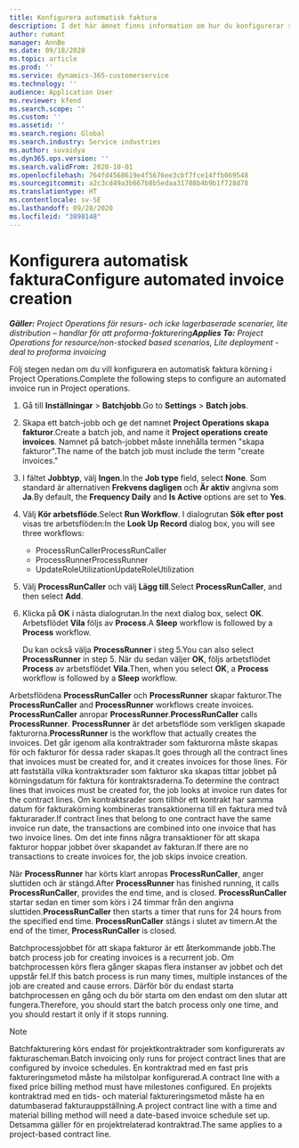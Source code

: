 ```yaml
---
title: Konfigurera automatisk faktura
description: I det här ämnet finns information om hur du konfigurerar systemet automatiskt för att skapa fakturor.
author: rumant
manager: AnnBe
ms.date: 09/18/2020
ms.topic: article
ms.prod: ''
ms.service: dynamics-365-customerservice
ms.technology: ''
audience: Application User
ms.reviewer: kfend
ms.search.scope: ''
ms.custom: ''
ms.assetid: ''
ms.search.region: Global
ms.search.industry: Service industries
ms.author: suvaidya
ms.dyn365.ops.version: ''
ms.search.validFrom: 2020-10-01
ms.openlocfilehash: 764fd4568619e4f5676ee3cbf7fce14ffb069548
ms.sourcegitcommit: a2c3cd49a3b667b8b5edaa31788b4b9b1f728d78
ms.translationtype: HT
ms.contentlocale: sv-SE
ms.lasthandoff: 09/28/2020
ms.locfileid: "3898148"
---
```

# <a name="configure-automated-invoice-creation"></a><span data-ttu-id="5e3f6-103">Konfigurera automatisk faktura</span><span class="sxs-lookup"><span data-stu-id="5e3f6-103">Configure automated invoice creation</span></span>

<span data-ttu-id="5e3f6-104">_**Gäller:** Project Operations för resurs- och icke lagerbaserade scenarier, lite distribution – handlar för att proforma-fakturering_</span><span class="sxs-lookup"><span data-stu-id="5e3f6-104">_**Applies To:** Project Operations for resource/non-stocked based scenarios, Lite deployment - deal to proforma invoicing_</span></span>

<span data-ttu-id="5e3f6-105">Följ stegen nedan om du vill konfigurera en automatisk faktura körning i Project Operations.</span><span class="sxs-lookup"><span data-stu-id="5e3f6-105">Complete the following steps to configure an automated invoice run in Project operations.</span></span>

1. <span data-ttu-id="5e3f6-106">Gå till **Inställningar** \> **Batchjobb**.</span><span class="sxs-lookup"><span data-stu-id="5e3f6-106">Go to **Settings** \> **Batch jobs**.</span></span>
2. <span data-ttu-id="5e3f6-107">Skapa ett batch-jobb och ge det namnet **Project Operations skapa fakturor**.</span><span class="sxs-lookup"><span data-stu-id="5e3f6-107">Create a batch job, and name it **Project operations create invoices**.</span></span> <span data-ttu-id="5e3f6-108">Namnet på batch-jobbet måste innehålla termen "skapa fakturor".</span><span class="sxs-lookup"><span data-stu-id="5e3f6-108">The name of the batch job must include the term "create invoices."</span></span>
3. <span data-ttu-id="5e3f6-109">I fältet **Jobbtyp**, välj **Ingen**.</span><span class="sxs-lookup"><span data-stu-id="5e3f6-109">In the **Job type** field, select **None**.</span></span> <span data-ttu-id="5e3f6-110">Som standard är alternativen **Frekvens dagligen** och **Är aktiv** angivna som **Ja**.</span><span class="sxs-lookup"><span data-stu-id="5e3f6-110">By default, the **Frequency Daily** and **Is Active** options are set to **Yes**.</span></span>
4. <span data-ttu-id="5e3f6-111">Välj **Kör arbetsflöde**.</span><span class="sxs-lookup"><span data-stu-id="5e3f6-111">Select **Run Workflow**.</span></span> <span data-ttu-id="5e3f6-112">I dialogrutan **Sök efter post** visas tre arbetsflöden:</span><span class="sxs-lookup"><span data-stu-id="5e3f6-112">In the **Look Up Record** dialog box, you will see three workflows:</span></span>

    - <span data-ttu-id="5e3f6-113">ProcessRunCaller</span><span class="sxs-lookup"><span data-stu-id="5e3f6-113">ProcessRunCaller</span></span>
    - <span data-ttu-id="5e3f6-114">ProcessRunner</span><span class="sxs-lookup"><span data-stu-id="5e3f6-114">ProcessRunner</span></span>
    - <span data-ttu-id="5e3f6-115">UpdateRoleUtilization</span><span class="sxs-lookup"><span data-stu-id="5e3f6-115">UpdateRoleUtilization</span></span>

5. <span data-ttu-id="5e3f6-116">Välj **ProcessRunCaller** och välj **Lägg till**.</span><span class="sxs-lookup"><span data-stu-id="5e3f6-116">Select **ProcessRunCaller**, and then select **Add**.</span></span>
6. <span data-ttu-id="5e3f6-117">Klicka på **OK** i nästa dialogrutan.</span><span class="sxs-lookup"><span data-stu-id="5e3f6-117">In the next dialog box, select **OK**.</span></span> <span data-ttu-id="5e3f6-118">Arbetsflödet **Vila** följs av **Process**.</span><span class="sxs-lookup"><span data-stu-id="5e3f6-118">A **Sleep** workflow is followed by a **Process** workflow.</span></span>

    <span data-ttu-id="5e3f6-119">Du kan också välja **ProcessRunner** i steg 5.</span><span class="sxs-lookup"><span data-stu-id="5e3f6-119">You can also select **ProcessRunner** in step 5.</span></span> <span data-ttu-id="5e3f6-120">När du sedan väljer **OK**, följs arbetsflödet **Process** av arbetsflödet **Vila**.</span><span class="sxs-lookup"><span data-stu-id="5e3f6-120">Then, when you select **OK**, a **Process** workflow is followed by a **Sleep** workflow.</span></span>

<span data-ttu-id="5e3f6-121">Arbetsflödena **ProcessRunCaller** och **ProcessRunner** skapar fakturor.</span><span class="sxs-lookup"><span data-stu-id="5e3f6-121">The **ProcessRunCaller** and **ProcessRunner** workflows create invoices.</span></span> <span data-ttu-id="5e3f6-122">**ProcessRunCaller** anropar **ProcessRunner**.</span><span class="sxs-lookup"><span data-stu-id="5e3f6-122">**ProcessRunCaller** calls **ProcessRunner**.</span></span> <span data-ttu-id="5e3f6-123">**ProcessRunner** är det arbetsflöde som verkligen skapade fakturorna.</span><span class="sxs-lookup"><span data-stu-id="5e3f6-123">**ProcessRunner** is the workflow that actually creates the invoices.</span></span> <span data-ttu-id="5e3f6-124">Det går igenom alla kontraktrader som fakturorna måste skapas för och fakturor för dessa rader skapas.</span><span class="sxs-lookup"><span data-stu-id="5e3f6-124">It goes through all the contract lines that invoices must be created for, and it creates invoices for those lines.</span></span> <span data-ttu-id="5e3f6-125">För att fastställa vilka kontraktsrader som fakturor ska skapas tittar jobbet på körningsdatum för faktura för kontraktsraderna.</span><span class="sxs-lookup"><span data-stu-id="5e3f6-125">To determine the contract lines that invoices must be created for, the job looks at invoice run dates for the contract lines.</span></span> <span data-ttu-id="5e3f6-126">Om kontraktsrader som tillhör ett kontrakt har samma datum för fakturakörning kombineras transaktionerna till en faktura med två fakturarader.</span><span class="sxs-lookup"><span data-stu-id="5e3f6-126">If contract lines that belong to one contract have the same invoice run date, the transactions are combined into one invoice that has two invoice lines.</span></span> <span data-ttu-id="5e3f6-127">Om det inte finns några transaktioner för att skapa fakturor hoppar jobbet över skapandet av fakturan.</span><span class="sxs-lookup"><span data-stu-id="5e3f6-127">If there are no transactions to create invoices for, the job skips invoice creation.</span></span>

<span data-ttu-id="5e3f6-128">När **ProcessRunner** har körts klart anropas **ProcessRunCaller**, anger sluttiden och är stängd.</span><span class="sxs-lookup"><span data-stu-id="5e3f6-128">After **ProcessRunner** has finished running, it calls **ProcessRunCaller**, provides the end time, and is closed.</span></span> <span data-ttu-id="5e3f6-129">**ProcessRunCaller** startar sedan en timer som körs i 24 timmar från den angivna sluttiden.</span><span class="sxs-lookup"><span data-stu-id="5e3f6-129">**ProcessRunCaller** then starts a timer that runs for 24 hours from the specified end time.</span></span> <span data-ttu-id="5e3f6-130">**ProcessRunCaller** stängs i slutet av timern.</span><span class="sxs-lookup"><span data-stu-id="5e3f6-130">At the end of the timer, **ProcessRunCaller** is closed.</span></span>

<span data-ttu-id="5e3f6-131">Batchprocessjobbet för att skapa fakturor är ett återkommande jobb.</span><span class="sxs-lookup"><span data-stu-id="5e3f6-131">The batch process job for creating invoices is a recurrent job.</span></span> <span data-ttu-id="5e3f6-132">Om batchprocessen körs flera gånger skapas flera instanser av jobbet och det uppstår fel.</span><span class="sxs-lookup"><span data-stu-id="5e3f6-132">If this batch process is run many times, multiple instances of the job are created and cause errors.</span></span> <span data-ttu-id="5e3f6-133">Därför bör du endast starta batchprocessen en gång och du bör starta om den endast om den slutar att fungera.</span><span class="sxs-lookup"><span data-stu-id="5e3f6-133">Therefore, you should start the batch process only one time, and you should restart it only if it stops running.</span></span>

> [!NOTE]
> <span data-ttu-id="5e3f6-134">Batchfakturering körs endast för projektkontraktrader som konfigurerats av fakturascheman.</span><span class="sxs-lookup"><span data-stu-id="5e3f6-134">Batch invoicing only runs for project contract lines that are configured by invoice schedules.</span></span> <span data-ttu-id="5e3f6-135">En kontraktrad med en fast pris faktureringsmetod måste ha milstolpar konfigurerad.</span><span class="sxs-lookup"><span data-stu-id="5e3f6-135">A contract line with a fixed price billing method must have milestones configured.</span></span> <span data-ttu-id="5e3f6-136">En projekts kontraktrad med en tids- och material faktureringsmetod måste ha en datumbaserad fakturauppställning.</span><span class="sxs-lookup"><span data-stu-id="5e3f6-136">A project contract line with a time and material billing method will need a date-based invoice schedule set up.</span></span> <span data-ttu-id="5e3f6-137">Detsamma gäller för en projektrelaterad kontraktrad.</span><span class="sxs-lookup"><span data-stu-id="5e3f6-137">The same applies to a project-based contract line.</span></span>     
